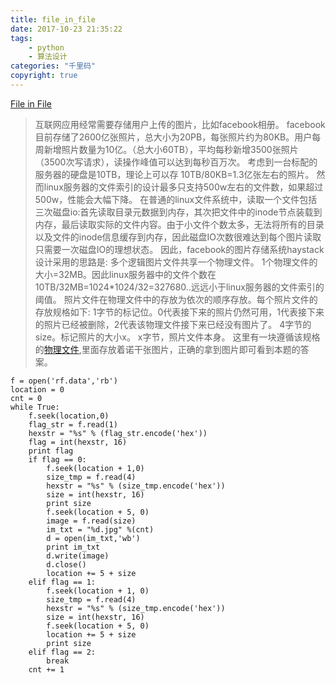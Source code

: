 ```yaml
---
title: file_in_file
date: 2017-10-23 21:35:22
tags:
	- python
	- 算法设计
categories: "千里码"
copyright: true
---
```

[File in File](http://www.qlcoder.com/task/766e)
>互联网应用经常需要存储用户上传的图片，比如facebook相册。
facebook目前存储了2600亿张照片，总大小为20PB，每张照片约为80KB。用户每周新增照片数量为10亿。（总大小60TB），平均每秒新增3500张照片（3500次写请求），读操作峰值可以达到每秒百万次。
考虑到一台标配的服务器的硬盘是10TB，理论上可以存 10TB/80KB=1.3亿张左右的照片。
然而linux服务器的文件索引的设计最多只支持500w左右的文件数，如果超过500w，性能会大幅下降。
在普通的linux文件系统中，读取一个文件包括三次磁盘io:首先读取目录元数据到内存，其次把文件中的inode节点装载到内存，最后读取实际的文件内容。由于小文件个数太多，无法将所有的目录以及文件的inode信息缓存到内存，因此磁盘IO次数很难达到每个图片读取只需要一次磁盘IO的理想状态。
因此，facebook的图片存储系统haystack设计采用的思路是: 多个逻辑图片文件共享一个物理文件。
1个物理文件的大小=32MB。因此linux服务器中的文件个数在10TB/32MB=1024*1024/32=327680..远远小于linux服务器的文件索引的阈值。
照片文件在物理文件中的存放为依次的顺序存放。每个照片文件的存放规格如下:
1字节的标记位。0代表接下来的照片仍然可用，1代表接下来的照片已经被删除，2代表该物理文件接下来已经没有图片了。
4字节的size。标记照片的大小x。
x字节，照片文件本身。
这里有一块遵循该规格的[物理文件](http://www.qlcoder.com/download/rf.data),里面存放着诺干张图片，正确的拿到图片即可看到本题的答案。


```
f = open('rf.data','rb')
location = 0
cnt = 0
while True:
    f.seek(location,0)
    flag_str = f.read(1)
    hexstr = "%s" % (flag_str.encode('hex'))
    flag = int(hexstr, 16)
    print flag
    if flag == 0:
        f.seek(location + 1,0)
        size_tmp = f.read(4)
        hexstr = "%s" % (size_tmp.encode('hex'))
        size = int(hexstr, 16)
        print size
        f.seek(location + 5, 0)
        image = f.read(size)
        im_txt = "%d.jpg" %(cnt)
        d = open(im_txt,'wb')
        print im_txt
        d.write(image)
        d.close()
        location += 5 + size
    elif flag == 1:
        f.seek(location + 1, 0)
        size_tmp = f.read(4)
        hexstr = "%s" % (size_tmp.encode('hex'))
        size = int(hexstr, 16)
        f.seek(location + 5, 0)
        location += 5 + size
        print size
    elif flag == 2:
        break
    cnt += 1
```